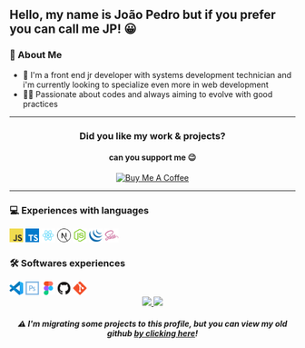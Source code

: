 ## Hello, my name is João Pedro but if you prefer you can call me JP! 😀

<h3>🚀 About Me</h3>
<div>
  <ul>
    <li>🌱 I'm a front end jr developer with systems development technician and i'm currently looking to specialize even more in web development </li>
    <li>👨‍💻 Passionate about codes and always aiming to evolve with good practices</li>
  </ul>
</div>

---

<div align="center">
  <h3>Did you like my work & projects?</h3>
  <h4>can you support me 😉</h4>

  <a href="https://www.buymeacoffee.com/joaopelisson" target="_blank"><img src="https://cdn.buymeacoffee.com/buttons/v2/default-blue.png" alt="Buy Me A Coffee" style="height: 60px !important;width: 217px !important;" ></a>
</div>
 

---

<h3>💻 Experiences with languages</h3>
<div>
  <img src="https://raw.githubusercontent.com/github/explore/80688e429a7d4ef2fca1e82350fe8e3517d3494d/topics/javascript/javascript.png" title="javascript" height="24px">  
  <img src="https://raw.githubusercontent.com/github/explore/80688e429a7d4ef2fca1e82350fe8e3517d3494d/topics/typescript/typescript.png" title="typescript" height="24px">
  <img src="https://raw.githubusercontent.com/github/explore/80688e429a7d4ef2fca1e82350fe8e3517d3494d/topics/react/react.png"           title="react and react-native" height="24px">
  <img src="https://raw.githubusercontent.com/devicons/devicon/2ae2a900d2f041da66e950e4d48052658d850630/icons/nextjs/nextjs-line.svg" title="nextJS" height="24px">
  <img src="https://raw.githubusercontent.com/devicons/devicon/2ae2a900d2f041da66e950e4d48052658d850630/icons/nodejs/nodejs-original.svg" title="nodeJS" height="24px">
  <img src="https://raw.githubusercontent.com/devicons/devicon/2ae2a900d2f041da66e950e4d48052658d850630/icons/jquery/jquery-original.svg" title="jquery" height="24px">
  <img src="https://raw.githubusercontent.com/devicons/devicon/2ae2a900d2f041da66e950e4d48052658d850630/icons/sass/sass-original.svg" title="sass" height="24px">  
</div>

<h3>🛠️ Softwares experiences</h3>
<div>
 <img src="https://raw.githubusercontent.com/devicons/devicon/2ae2a900d2f041da66e950e4d48052658d850630/icons/vscode/vscode-original.svg" title="vscode" height="24px">
 <img src="https://raw.githubusercontent.com/devicons/devicon/2ae2a900d2f041da66e950e4d48052658d850630/icons/photoshop/photoshop-line.svg" title="photoshop" height="24px">  
 <img src="https://raw.githubusercontent.com/devicons/devicon/2ae2a900d2f041da66e950e4d48052658d850630/icons/figma/figma-original.svg" title="figma" height="24px">  
    <img src="https://raw.githubusercontent.com/devicons/devicon/1119b9f84c0290e0f0b38982099a2bd027a48bf1/icons/github/github-original.svg" title="github" height="24px" />
  <img src="https://raw.githubusercontent.com/devicons/devicon/1119b9f84c0290e0f0b38982099a2bd027a48bf1/icons/git/git-original.svg" title="git" height="24px" />
</div>

<div  align="center">
    <a href="https://github.com/joaopelisson">
    <img height="140px"  src="https://github-readme-stats.vercel.app/api/top-langs?username=joaopelisson&layout=compact&langs_count=7&theme=dark"/>
  </a> <img height="140px"  src="https://i.giphy.com/media/qgQUggAC3Pfv687qPC/giphy.webp" />
  
##### ⚠ I'm migrating some projects to this profile, but you can view my old github <a href="https://github.com/joaopnk" target="__blank">by clicking here</a>! 
</div>
